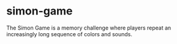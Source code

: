 # simon-game
The Simon Game is a memory challenge where players repeat an increasingly long sequence of colors and sounds.
